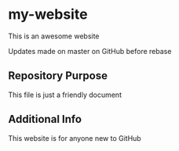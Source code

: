 # my-website

This is an awesome website

Updates made on master on GitHub before rebase

## Repository Purpose

This file is just a friendly document

## Additional Info

This website is for anyone new to GitHub